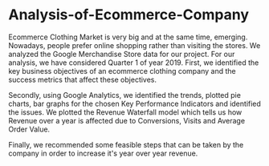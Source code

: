 # Analysis-of-Ecommerce-Company

Ecommerce Clothing Market is very big and at the same time, emerging. Nowadays, people prefer online shopping rather than visiting the stores. We analyzed the Google Merchandise Store data for our project. For our analysis, we have considered Quarter 1 of year 2019. First, we identified the key business objectives of an ecommerce clothing company and the success metrics that affect these objectives.

Secondly, using Google Analytics, we identified the trends, plotted pie charts, bar graphs for the chosen Key Performance Indicators and identified the issues. We plotted the Revenue Waterfall model which tells us how Revenue over a year is affected due to Conversions, Visits and Average Order Value. 

Finally, we recommended some feasible steps that can be taken by the company in order to increase it's year over year revenue.
